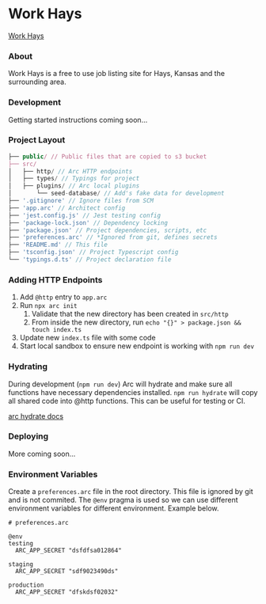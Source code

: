 # Work Hays

[Work Hays](https://workhays.com)

### About

Work Hays is a free to use job listing site for Hays, Kansas and the surrounding area.

### Development

Getting started instructions coming soon...

### Project Layout

```js
├── public/ // Public files that are copied to s3 bucket
├── src/
│   ├── http/ // Arc HTTP endpoints
│   ├── types/ // Typings for project
│   ├── plugins/ // Arc local plugins
│       └── seed-database/ // Add's fake data for development
├── '.gitignore' // Ignore files from SCM
├── 'app.arc' // Architect config
├── 'jest.config.js' // Jest testing config
├── 'package-lock.json' // Dependency locking
├── 'package.json' // Project dependencies, scripts, etc
├── 'preferences.arc' // *Ignored from git, defines secrets
├── 'README.md' // This file
├── 'tsconfig.json' // Project Typescript config
└── 'typings.d.ts' // Project declaration file
```

### Adding HTTP Endpoints

1. Add `@http` entry to `app.arc`
2. Run `npx arc init`
    1. Validate that the new directory has been created in `src/http`
    2. From inside the new directory, run `echo "{}" > package.json && touch index.ts`
3. Update new `index.ts` file with some code
4. Start local sandbox to ensure new endpoint is working with `npm run dev`

### Hydrating

During development (`npm run dev`) Arc will hydrate and make sure all functions
have necessary dependencies installed. `npm run hydrate` will copy all shared
code into @http functions. This can be useful for testing or CI.

[arc hydrate docs](https://arc.codes/docs/en/reference/cli/hydrate)

### Deploying

More coming soon...

### Environment Variables

Create a `preferences.arc` file in the root directory. This file is ignored by git and is not commited. The `@env` pragma is used so we can use different environment variables for different environment. Example below.

```
# preferences.arc

@env
testing
  ARC_APP_SECRET "dsfdfsa012864"

staging
  ARC_APP_SECRET "sdf9023490ds"

production
  ARC_APP_SECRET "dfskdsf02032"
```
